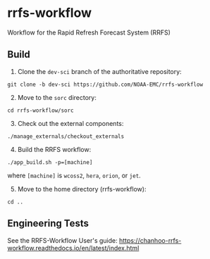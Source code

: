 # rrfs-workflow

Workflow for the Rapid Refresh Forecast System (RRFS)


## Build

1. Clone the `dev-sci` branch of the authoritative repository:
```
git clone -b dev-sci https://github.com/NOAA-EMC/rrfs-workflow
```

2. Move to the `sorc` directory:
```
cd rrfs-workflow/sorc
```

3. Check out the external components:
```
./manage_externals/checkout_externals
```

4. Build the RRFS workflow:
```
./app_build.sh -p=[machine]
```
where `[machine]` is `wcoss2`, `hera`, `orion`, or `jet`.

5. Move to the home directory (rrfs-workflow):
```
cd ..
```

## Engineering Tests

See the RRFS-Workflow User's guide:
https://chanhoo-rrfs-workflow.readthedocs.io/en/latest/index.html
